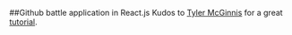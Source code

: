 ##Github battle application in React.js
Kudos to [Tyler McGinnis](tylermcginnis.com/) for a great [tutorial](http://courses.reactjsprogram.com/).
